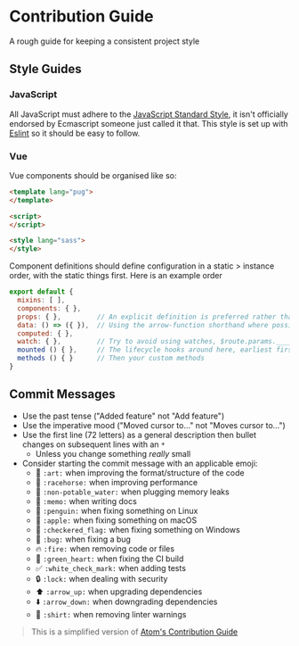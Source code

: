 # Contribution Guide

A rough guide for keeping a consistent project style

## Style Guides

### JavaScript

All JavaScript must adhere to the [JavaScript Standard Style](https://standardjs.com/), it isn't officially endorsed by Ecmascript someone just called it that. This style is set up with [Eslint](https://eslint.org/) so it should be easy to follow.

### Vue

Vue components should be organised like so:

```html
<template lang="pug">
</template>

<script>
</script>

<style lang="sass">
</style>
```

Component definitions should define configuration in a static > instance order, with the static things first. Here is an example order

```js
export default {
  mixins: [ ],
  components: { },
  props: { },         // An explicit definition is preferred rather than an array
  data: () => ({ }),  // Using the arrow-function shorthand where possible
  computed: { },
  watch: { },         // Try to avoid using watches, $route.params.____ is ok
  mounted () { },     // The lifecycle hooks around here, earliest first
  methods () { }      // Then your custom methods
}
```

## Commit Messages

* Use the past tense ("Added feature" not "Add feature")
* Use the imperative mood ("Moved cursor to..." not "Moves cursor to...")
* Use the first line (72 letters) as a general description then bullet changes on subsequent lines with an `*`
  * Unless you change something _really_ small
* Consider starting the commit message with an applicable emoji:
    * :art: `:art:` when improving the format/structure of the code
    * :racehorse: `:racehorse:` when improving performance
    * :non-potable_water: `:non-potable_water:` when plugging memory leaks
    * :memo: `:memo:` when writing docs
    * :penguin: `:penguin:` when fixing something on Linux
    * :apple: `:apple:` when fixing something on macOS
    * :checkered_flag: `:checkered_flag:` when fixing something on Windows
    * :bug: `:bug:` when fixing a bug
    * :fire: `:fire:` when removing code or files
    * :green_heart: `:green_heart:` when fixing the CI build
    * :white_check_mark: `:white_check_mark:` when adding tests
    * :lock: `:lock:` when dealing with security
    * :arrow_up: `:arrow_up:` when upgrading dependencies
    * :arrow_down: `:arrow_down:` when downgrading dependencies
    * :shirt: `:shirt:` when removing linter warnings

> This is a simplified version of [Atom's Contribution Guide](https://github.com/atom/atom/blob/master/CONTRIBUTING.md)

